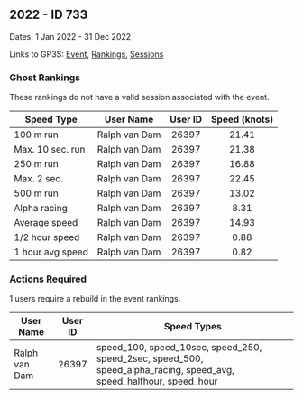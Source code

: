 ## 2022  - ID 733

Dates: 1 Jan 2022 - 31 Dec 2022

Links to GP3S: [Event](https://www.gps-speedsurfing.com/default.aspx?mnu=event&val=733), [Rankings](https://www.gps-speedsurfing.com/default.aspx?mnu=eventranking&val=733), [Sessions](https://www.gps-speedsurfing.com/default.aspx?mnu=eventsessions&val=733)

### Ghost Rankings

These rankings do not have a valid session associated with the event.

| Speed Type | User Name | User ID | Speed (knots) |
| ---------- | --------- | :-----: | :-----------: |
| 100 m run | Ralph van Dam | 26397 | 21.41 |
| Max. 10 sec. run | Ralph van Dam | 26397 | 21.38 |
| 250 m run | Ralph van Dam | 26397 | 16.88 |
| Max. 2 sec. | Ralph van Dam | 26397 | 22.45 |
| 500 m run | Ralph van Dam | 26397 | 13.02 |
| Alpha racing | Ralph van Dam | 26397 | 8.31 |
| Average speed | Ralph van Dam | 26397 | 14.93 |
| 1/2 hour speed | Ralph van Dam | 26397 | 0.88 |
| 1 hour avg speed | Ralph van Dam | 26397 | 0.82 |

### Actions Required

1 users require a rebuild in the event rankings.

| User Name | User ID | Speed Types |
| --------- | :-----: | ----------- |
| Ralph van Dam | 26397 | speed_100, speed_10sec, speed_250, speed_2sec, speed_500, speed_alpha_racing, speed_avg, speed_halfhour, speed_hour |
